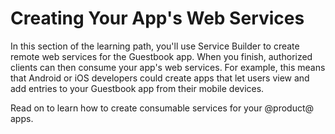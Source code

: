 # Creating Your App's Web Services

In this section of the learning path, you'll use Service Builder to create 
remote web services for the Guestbook app. When you finish, authorized clients 
can then consume your app's web services. For example, this means that Android 
or iOS developers could create apps that let users view and add entries to your 
Guestbook app from their mobile devices. 

Read on to learn how to create consumable services for your @product@ apps. 

